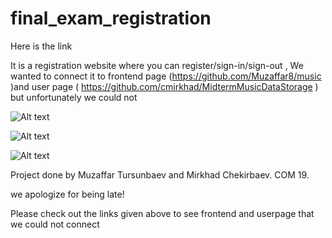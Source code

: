 # final_exam_registration
Here is the link


It is a registration website where you can register/sign-in/sign-out , We wanted to connect it to frontend page (https://github.com/Muzaffar8/music )and user page ( https://github.com/cmirkhad/MidtermMusicDataStorage )  but  unfortunately we could not

![Alt text](https://imgur.com/I5j8tGv.png "Optional title")



![Alt text](https://imgur.com/4o7ixsE.png "Optional title")


![Alt text](https://imgur.com/yzM4O32.png "Optional title")

Project done by Muzaffar Tursunbaev and Mirkhad Chekirbaev. COM 19.

we apologize for being late!

 Please check out the links given above to see frontend and userpage that we could not connect
